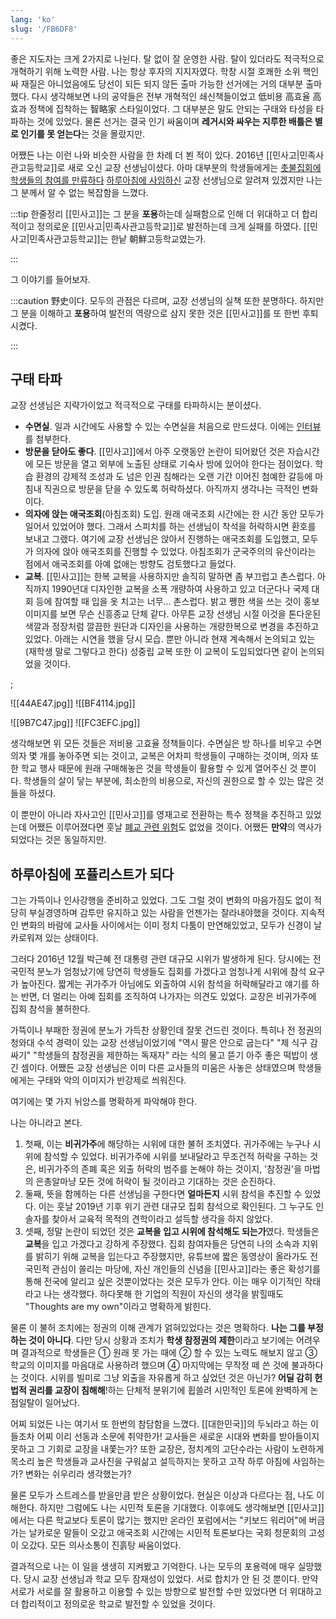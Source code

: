 ```yaml
---
lang: 'ko'
slug: '/FB6DF8'
---
```


좋은 지도자는 크게 2가지로 나뉜다.
탈 없이 잘 운영한 사람.
탈이 있더라도 적극적으로 개혁하기 위해 노력한 사람.
나는 항상 후자의 지지자였다.
학창 시절 호쾌한 소위 핵인싸 재질은 아니었음에도
당선이 되든 되지 않든 출마 가능한 선거에는 거의 대부분 출마했다.
다시 생각해보면 나의 공약들은 전부 개혁적인 쇄신책들이었고
低비용 高효율 高효과 정책에 집착하는 智略家 스타일이었다.
그 대부분은 말도 안되는 구태와 타성을 타파하는 것에 있었다.
물론 선거는 결국 인기 싸움이며
**레거시와 싸우는 지루한 배틀은 별로 인기를 못 얻는다**는 것을 몰랐지만.

어쨌든 나는 이런 나와 비슷한 사람을 한 차례 더 뵌 적이 있다.
2016년 [[민사고|민족사관고등학교]]로 새로 오신 교장 선생님이셨다.
아마 대부분의 학생들에게는 [촛불집회에 학생들의 참여를 만류하다](https://www.hani.co.kr/arti/society/society_general/772997.html) [하루아침에 사임하신](https://www.hani.co.kr/arti/society/society_general/773539.html) 교장 선생님으로 알려져 있겠지만
나는 그 분께서 알 수 없는 복잡함을 느꼈다.

:::tip 한줄정리
[[민사고]]는 그 분을 **포용**하는데 실패함으로 인해
더 위대하고 더 합리적이고 정의로운 [[민사고|민족사관고등학교]]로 발전하는데
크게 실패를 하였다.
[[민사고|민족사관고등학교]]는 한낱 朝鮮고등학교였는가.

:::

그 이야기를 들어보자.

:::caution
野史이다.
모두의 관점은 다르며,
교장 선생님의 실책 또한 분명하다.
하지만 그 분을 이해하고 **포용**하여 발전의 역량으로 삼지 못한 것은
[[민사고]]를 또 한번 후퇴시켰다.

:::

## 구태 타파

교장 선생님은 지략가이었고 적극적으로 구태를 타파하시는 분이셨다.

- **수면실**. 일과 시간에도 사용할 수 있는 수면실을 처음으로 만드셨다. 이에는 [인터뷰](https://www.facebook.com/HumansofMinsa/photos/a.1420793284846230/1680179718907584)를 첨부한다.
- **방문을 닫아도 좋다**. [[민사고]]에서 아주 오랫동안 논란이 되어왔던 것은 자습시간에 모든 방문을 열고 외부에 노출된 상태로 기숙사 방에 있어야 한다는 점이었다. 학습 환경의 강제적 조성과 도 넘은 인권 침해라는 오랜 기간 이어진 첨예한 갈등에 마침내 직권으로 방문을 닫을 수 있도록 허락하셨다. 아직까지 생각나는 극적인 변화이다.
- **의자에 앉는 애국조회**(아침조회) 도입. 원래 애국조회 시간에는 한 시간 동안 모두가 일어서 있었어야 했다. 그래서 스피치를 하는 선생님이 착석을 허락하시면 환호를 보내고 그랬다. 여기에 교장 선생님은 앉아서 진행하는 애국조회를 도입했고, 모두가 의자에 앉아 애국조회를 진행할 수 있었다. 아침조회가 군국주의의 유산이라는 점에서 애국조회를 아예 없애는 방향도 검토했다고 들었다.
- **교복**. [[민사고]]는 한복 교복을 사용하지만 솔직히 말하면 좀 부끄럽고 촌스럽다. 아직까지 1990년대 디자인한 교복을 소폭 개량하여 사용하고 있고 더군다나 국제 대회 등에 참여할 때 입을 옷 치고는 너무... 촌스럽다. 밝고 쨍한 색을 쓰는 것이 홍보 이미지를 보면 무슨 신흥종교 단체 같다. 아무튼 교장 선생님 시절 이것을 톤다운된 색깔과 정장처럼 깔끔한 원단과 디자인을 사용하는 개량한복으로 변경을 추진하고 있었다. 아래는 시연을 했을 당시 모습. 뿐만 아니라 현재 계속해서 논의되고 있는 (재학생 말로 그렇다고 한다) 성중립 교복 또한 이 교복이 도입되었다면 같이 논의되었을 것이다.

;

<Horizontal>

![[44AE47.jpg]]
![[BF4114.jpg]]

</Horizontal>

<Horizontal>

![[9B7C47.jpg]]
![[FC3EFC.jpg]]

</Horizontal>

생각해보면 위 모든 것들은 저비용 고효율 정책들이다.
수면실은 방 하나를 비우고 수면의자 몇 개를 놓아주면 되는 것이고,
교복은 어차피 학생들이 구매하는 것이며,
의자 또한 학교 행사 때문에 원래 구매해놓은 것을 학생들이 활용할 수 있게 열어주신 것 뿐이다.
학생들의 살이 닿는 부분에, 최소한의 비용으로, 자신의 권한으로 할 수 있는 많은 것들을 하셨다.

이 뿐만이 아니라 자사고인 [[민사고]]를 영재고로 전환하는 특수 정책을 추진하고 있었는데 어쨌든 이루어졌다면 훗날 [폐교 관련 위험](https://www.hankyung.com/society/article/202105143657i)도 없었을 것이다. 어쨌든 **만약**의 역사가 되었다는 것은 동일하지만.

## 하루아침에 포퓰리스트가 되다

그는 가뜩이나 인사강행을 준비하고 있었다.
그도 그럴 것이 변화의 마음가짐도 없이 적당히 부실경영하며 감투만 유지하고 있는 사람을 언젠가는 잘라내야했을 것이다.
지속적인 변화의 바람에 교사들 사이에서는 이미 정치 다툼이 만연해있었고,
모두가 신경이 날카로워져 있는 상태이다.

그러다 2016년 12월 박근혜 전 대통령 관련 대규모 시위가 발생하게 된다.
당시에는 전국민적 분노가 엄청났기에 당연히 학생들도 집회를 가겠다고 엄청나게 시위에 참석 요구가 높아진다.
짧게는 귀가주가 아님에도 외출하여 시위 참석을 허락해달라고 얘기를 하는 반면,
더 멀리는 아예 집회를 조직하여 나가자는 의견도 있었다.
교장은 비귀가주에 집회 참석을 불허한다.

가뜩이나 부패한 정권에 분노가 가득찬 상황인데 잘못 건드린 것이다.
특히나 전 정권의 청와대 수석 경력이 있는 교장 선생님이었기에
"역시 팔은 안으로 굽는다"
"제 식구 감싸기"
"학생들의 참정권을 제한하는 독재자"
라는 식의 물고 뜯기 아주 좋은 떡밥이 생긴 셈이다.
어쨌든 교장 선생님은 이미 다른 교사들의 미움은 사놓은 상태였으며 학생들에게는 구태와 악의 이미지가 반강제로 씌워진다.

여기에는 몇 가지 뉘앙스를 명확하게 파악해야 한다.


<Accordions>
<Accordion title="비귀가주 집회 참석 불허 조치를 <strong>학생의 참정권의 제한</strong>이라고 볼 수 있는가?">

나는 아니라고 본다.

1. 첫째, 이는 **비귀가주**에 해당하는 시위에 대한 불허 조치였다. 귀가주에는 누구나 시위에 참석할 수 있었다. 비귀가주에 시위를 보내달라고 무조건적 허락을 구하는 것은, 비귀가주의 존폐 혹은 외출 허락의 범주를 논해야 하는 것이지, '참정권'을 마법의 은총알마냥 모든 것에 허락이 될 것이라고 기대하는 것은 순진하다.
2. 둘째, 뜻을 함께하는 다른 선생님을 구한다면 **얼마든지** 시위 참석을 추진할 수 있었다. 이는 훗날 2019년 기후 위기 관련 대규모 집회 참석으로 확인된다. 그 누구도 인솔자를 찾아서 교육적 목적의 견학이라고 설득할 생각을 하지 않았다.
3. 셋째, 정말 논란이 되었던 것은 **교복을 입고 시위에 참석해도 되는가**였다. 학생들은 **교복**을 입고 가겠다고 강하게 주장했다. 집회 참여자들은 당연히 나의 소속과 지위를 밝히기 위해 교복을 입는다고 주장했지만, 유튜브에 짧은 동영상이 올라가도 전국민적 관심이 쏠리는 마당에, 자신 개인들의 신념을 [[민사고]]라는 좋은 확성기를 통해 전국에 알리고 싶은 것뿐이었다는 것은 모두가 안다. 이는 매우 이기적인 작태라고 나는 생각했다. 하다못해 한 기업의 직원이 자신의 생각을 밝힐때도 "Thoughts are my own"이라고 명확하게 밝힌다.

</Accordion>
</Accordions>

물론 이 불허 조치에는 정권의 이해 관계가 얽혀있었다는 것은 명확하다.
**나는 그를 부정하는 것이 아니다**.
다만 당시 상황과 조치가 **학생 참정권의 제한**이라고 보기에는 어려우며
결과적으로 학생들은 ① 원래 못 가는 때에 ② 할 수 있는 노력도 해보지 않고 ③ 학교의 이미지를 마음대로 사용하려 했으며 ④ 마지막에는 무작정 떼 쓴 것에 불과하다는 것이다. 시위를 빌미로 그냥 외출을 자유롭게 하고 싶었던 것은 아닌가?
**어딜 감히 헌법적 권리를 교장이 침해해**!하는 단체적 분위기에 휩쓸려 시민적인 토론에 완벽하게 논점일탈이 일어났다.

어찌 되었든 나는 여기서 또 한번의 참담함을 느꼈다.
[[대한민국]]의 두뇌라고 하는 이들조차 어찌 이리 선동과 소문에 취약한가!
교사들은 새로운 시대와 변화를 받아들이지 못하고 그 기회로 교장을 내쫓는가?
또한 교장은, 정치계의 고단수라는 사람이 노련하게 목소리 높은 학생들과 교사진을 구워삶고 설득하지는 못하고 고작 하루 아침에 사임하는가? 변화는 쉬우리라 생각했는가?

물론 모두가 스트레스를 받을만큼 받은 상황이었다.
현실은 이상과 다르다는 점, 나도 이해한다.
하지만 그럼에도 나는 시민적 토론을 기대했다.
이후에도 생각해보면 [[민사고]]에서는 다른 학교보다 토론이 많기는 했지만
온라인 포럼에서는 "키보드 워리어"에 버금가는 날카로운 말들이 오갔고
애국조회 시간에는 시민적 토론보다는 국회 청문회의 고성이 오갔다.
모든 의사소통이 진흙탕 싸움이었다.

결과적으로 나는 이 일을 생생히 지켜봤고 기억한다.
나는 모두의 포용력에 매우 실망했다.
당시 교장 선생님과 학교 모두 잠재성이 있었다.
서로 합치가 안 된 것 뿐이다.
만약 서로가 서로를 잘 활용하고 이용할 수 있는 방향으로 발전할 수만 있었다면
더 위대하고 더 합리적이고 정의로운 학교로 발전할 수 있었을 것이다.
